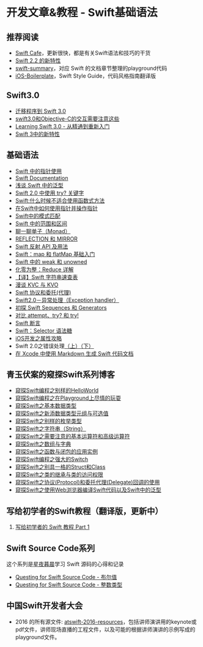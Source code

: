 # 开发文章&教程 - Swift基础语法
## 推荐阅读
- [Swift Cafe][1]，更新很快，都是有关Swift语法和技巧的干货
- [Swift 2.2 的新特性][2]
- [swift-summary][3]，对应 Swift 的文档章节整理的playground代码
- [iOS-Boilerplate][4]，Swift Style Guide，代码风格指南翻译版

## Swift3.0
- [迁移程序到 Swift 3.0][5]
- [swift3.0和Objective-C的交互需要注意这些][6]
- [Learning Swift 3.0 - 从精通到重新入门][7]
- [Swift 3中的新特性][8]

## 基础语法
- [Swift 中的指针使用][9]
- [Swift Documentation][10]
- [浅谈 Swift 中的泛型][11]
- [Swift 2.0 中使用 try? 关键字][12]
- [Swift:什么时候不适合使用函数式方法][13]
- [在Swift中如何使用指针并操作指针][14]
- [Swift中的模式匹配][15]
- [Swift 中的范围和区间][16]
- [聊一聊单子（Monad）][17]
- [REFLECTION 和 MIRROR][18]
- [Swift 反射 API 及用法][19]
- [Swift：map 和 flatMap 基础入门][20]
- [Swift 中的 weak 和 unowned][21]
- [化零为整：Reduce 详解][22]
- [【译】Swift 字符串速查表][23]
- [漫谈 KVC 与 KVO][24]
- [Swift 协议和委托(代理)][25]
- [Swift2.0－异常处理（Exception handler）][26]
- [初探 Swift Sequences 和 Generators][27]
- [对比 attempt、try? 和 try!][28]
- [Swift 断言][29]
- [Swift：Selector 语法糖][30]
- [iOS开发之属性攻略][31]
- Swift 2.0之错误处理[（上）][32][（下）][33]
- [在 Xcode 中使用 Markdown 生成 Swift 代码文档][34]

## 青玉伏案的窥探Swift系列博客
- [窥探Swift编程之别样的HelloWorld][35]
- [窥探Swift编程之在Playground上尽情的玩耍][36]
- [窥探Swift之基本数据类型][37]
- [窥探Swift之新添数据类型元组与可选值][38]
- [窥探Swift之别样的枚举类型][39]
- [窥探Swift之字符串（String）][40]
- [窥探Swift之需要注意的基本运算符和高级运算符][41]
- [窥探Swift之数组与字典][42]
- [窥探Swift之函数与闭包的应用实例][43]
- [窥探Swift编程之强大的Switch][44]
- [窥探Swift之别具一格的Struct和Class][45]
- [窥探Swift之类的继承与类的访问权限][46]
- [窥探Swift之协议(Protocol)和委托代理(Delegate)回调的使用][47]
- [窥探Swift之使用Web浏览器编译Swift代码以及Swift中的泛型][48]

## 写给初学者的Swift教程（翻译版，更新中）
1. [写给初学者的 Swift 教程 Part 1][49]

## Swift Source Code系列
这个系列是[星夜暮晨][50]学习 Swift 源码的心得和记录
- [Questing for Swift Source Code - 布尔值][51]
- [Questing for Swift Source Code -  整数类型][52]

## 中国Swift开发者大会
- 2016 的所有源文件: [atswift-2016-resources][53]，包括讲师演讲用的keynote或pdf文件，讲师现场直播的工程文件，以及可能的根据讲师演讲的示例写成的playground文件。

[1]:	http://swiftcafe.io/ "Swift Cafe"
[2]:	http://chengway.in/swift-2-2-de-xin-te-xing/
[3]:	https://github.com/jakarmy/swift-summary "swift-summary"
[4]:	https://github.com/wxyyxc1992/iOS-Boilerplate "iOS-Boilerplate"
[5]:	http://www.jianshu.com/p/198405c1c467 "迁移程序到 Swift 3.0"
[6]:	http://www.jianshu.com/p/992af0be91b7 "swift3.0和Objective-C的交互需要注意这些"
[7]:	http://blog.csdn.net/xsl_bj/article/details/51819887 "Learning Swift 3.0 - 从精通到重新入门"
[8]:	http://www.cocoachina.com/swift/20160713/17028.html
[9]:	http://onevcat.com/2015/01/swift-pointer/
[10]:	http://nshipster.cn/swift-documentation/
[11]:	http://swift.gg/2015/09/16/swift-generics/ "浅谈 Swift 中的泛型"
[12]:	http://swift.gg/2015/08/31/swift-2-lets-try/ "Swift 2.0 中使用 try? 关键字"
[13]:	http://swift.gg/2015/08/28/swift_when_the_functional_approach_is_not_right/ "Swift:什么时候不适合使用函数式方法"
[14]:	https://github.com/icepy/_posts/issues/3
[15]:	http://swift.gg/2015/10/16/swift-pattern-matching/ "Swift中的模式匹配"
[16]:	http://swift.gg/2015/10/26/swift-ranges-and-intervals/ "Swift 中的范围和区间"
[17]:	http://swift.gg/2015/10/30/lets-talk-about-monads/ "聊一聊单子（Monad）"
[18]:	http://swifter.tips/reflect/
[19]:	http://swift.gg/2015/11/23/swift-reflection-api-what-you-can-do/ "Swift 反射 API 及用法"
[20]:	http://swift.gg/2015/11/26/swift-map-and-flatmap/ "Swift：map 和 flatMap 基础入门"
[21]:	http://swift.gg/2015/12/02/swift-weak-and-unowned/ "Swift 中的 weak 和 unowned"
[22]:	http://swift.gg/2015/12/10/reduce-all-the-things/ "化零为整：Reduce 详解"
[23]:	http://www.cocoachina.com/swift/20151218/14746.html
[24]:	http://swiftcafe.io/2016/01/03/kvc/ "漫谈 KVC 与 KVO"
[25]:	http://www.cnblogs.com/xilanglang/p/5143613.html "Swift 协议和委托(代理)"
[26]:	http://www.cnblogs.com/GarveyCalvin/p/5081608.html "Swift2.0－异常处理（Exception handler）"
[27]:	http://swift.gg/2016/03/10/experimenting-with-swift-2-sequencetype-generatortype/ "初探 Swift Sequences 和 Generators"
[28]:	http://swift.gg/2016/04/15/swift-my-attempt-code-vs-try-and-try/ "对比 attempt、try? 和 try!"
[29]:	http://swift.gg/2016/05/11/friday-qa-2016-03-04-swift-asserts/ "Friday Q&A 2016-03-04：Swift 断言"
[30]:	http://swift.gg/2016/06/02/swift-selector-syntax-sugar/ "Swift：Selector 语法糖"
[31]:	http://www.jianshu.com/p/cad5cb401b07 "iOS开发之属性攻略"
[32]:	http://www.swiftyper.com/Swift/swift2_error_handling.html
[33]:	http://www.swiftyper.com/Swift/swift2_error_handling_part_2.html
[34]:	http://swift.gg/2016/06/15/swift-markdown/ "在 Xcode 中使用 Markdown 生成 Swift 代码文档"
[35]:	http://www.cnblogs.com/ludashi/p/4451207.html "窥探Swift编程之别样的HelloWorld"
[36]:	http://www.cnblogs.com/ludashi/p/4451481.html "窥探Swift编程之在Playground上尽情的玩耍"
[37]:	http://www.cnblogs.com/ludashi/p/4454496.html "窥探Swift之基本数据类型"
[38]:	http://www.cnblogs.com/ludashi/p/4711010.html "窥探Swift之新添数据类型元组与可选值"
[39]:	http://www.cnblogs.com/ludashi/p/4721158.html "窥探Swift之别样的枚举类型"
[40]:	http://www.cnblogs.com/ludashi/p/4725018.html "窥探Swift之字符串（String）"
[41]:	http://www.cnblogs.com/ludashi/p/4963036.html "窥探Swift之需要注意的基本运算符和高级运算符"
[42]:	http://www.cnblogs.com/ludashi/p/5006321.html "窥探Swift之数组与字典"
[43]:	http://www.cnblogs.com/ludashi/p/4968837.html "窥探Swift之函数与闭包的应用实例"
[44]:	http://www.cnblogs.com/ludashi/p/5033542.html "窥探Swift编程之强大的Switch"
[45]:	http://www.cnblogs.com/ludashi/p/5044196.html "窥探Swift之别具一格的Struct和Class"
[46]:	http://www.cnblogs.com/ludashi/p/5048831.html "窥探Swift之类的继承与类的访问权限"
[47]:	http://www.cnblogs.com/ludashi/p/5057858.html "窥探Swift之协议(Protocol)和委托代理(Delegate)回调的使用"
[48]:	http://www.cnblogs.com/ludashi/p/5066286.html "窥探Swift之使用Web浏览器编译Swift代码以及Swift中的泛型"
[49]:	http://swift.gg/2015/11/13/swift-tutorial-for-beginners-part-1/ "写给初学者的 Swift 教程 Part 1"
[50]:	http://www.jianshu.com/users/ef1058d2d851 "星夜暮晨"
[51]:	http://www.jianshu.com/p/217510b270f1 "Questing for Swift Source Code - 布尔值"
[52]:	http://www.jianshu.com/p/ae67b4d37159 "Questing for Swift Source Code -  整数类型"
[53]:	https://github.com/atConf/atswift-2016-resources "atswift-2016-resources"